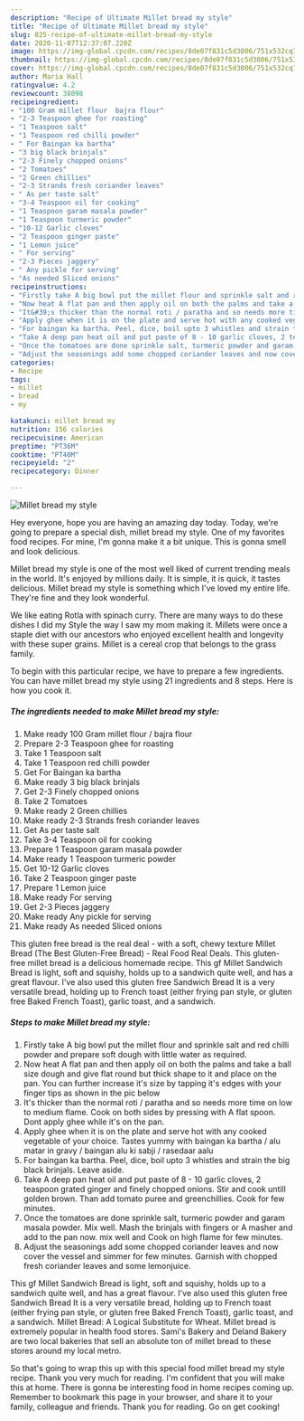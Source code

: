 ```yaml
---
description: "Recipe of Ultimate Millet bread my style"
title: "Recipe of Ultimate Millet bread my style"
slug: 825-recipe-of-ultimate-millet-bread-my-style
date: 2020-11-07T12:37:07.220Z
image: https://img-global.cpcdn.com/recipes/8de07f831c5d3006/751x532cq70/millet-bread-my-style-recipe-main-photo.jpg
thumbnail: https://img-global.cpcdn.com/recipes/8de07f831c5d3006/751x532cq70/millet-bread-my-style-recipe-main-photo.jpg
cover: https://img-global.cpcdn.com/recipes/8de07f831c5d3006/751x532cq70/millet-bread-my-style-recipe-main-photo.jpg
author: Maria Hall
ratingvalue: 4.2
reviewcount: 38098
recipeingredient:
- "100 Gram millet flour  bajra flour"
- "2-3 Teaspoon ghee for roasting"
- "1 Teaspoon salt"
- "1 Teaspoon red chilli powder"
- " For Baingan ka bartha"
- "3 big black brinjals"
- "2-3 Finely chopped onions"
- "2 Tomatoes"
- "2 Green chillies"
- "2-3 Strands fresh coriander leaves"
- " As per taste salt"
- "3-4 Teaspoon oil for cooking"
- "1 Teaspoon garam masala powder"
- "1 Teaspoon turmeric powder"
- "10-12 Garlic cloves"
- "2 Teaspoon ginger paste"
- "1 Lemon juice"
- " For serving"
- "2-3 Pieces jaggery"
- " Any pickle for serving"
- "As needed Sliced onions"
recipeinstructions:
- "Firstly take A big bowl put the millet flour and sprinkle salt and red chilli powder and prepare soft dough with little water as required."
- "Now heat A flat pan and then apply oil on both the palms and take a ball size dough and give flat round but thick shape to it and place on the pan. You can further increase it&#39;s size by tapping it&#39;s edges with your finger tips as shown in the pic below"
- "It&#39;s thicker than the normal roti / paratha and so needs more time on low to medium flame. Cook on both sides by pressing with A flat spoon. Dont apply ghee while it&#39;s on the pan."
- "Apply ghee when it is on the plate and serve hot with any cooked vegetable of your choice. Tastes yummy with baingan ka bartha / alu matar in gravy / baingan alu ki sabji / rasedaar aalu"
- "For baingan ka bartha. Peel, dice, boil upto 3 whistles and strain the big black brinjals. Leave aside."
- "Take A deep pan heat oil and put paste of 8 - 10 garlic cloves, 2 teaspoon grated ginger and finely chopped onions. Stir and cook untill golden brown. Than add tomato puree and greenchillies. Cook for few minutes."
- "Once the tomatoes are done sprinkle salt, turmeric powder and garam masala powder. Mix well. Mash the brinjals with fingers or A masher and add to the pan now. mix well and Cook on high flame for few minutes."
- "Adjust the seasonings add some chopped coriander leaves and now cover the vessel and simmer for few minutes. Garnish with chopped fresh coriander leaves and some lemonjuice."
categories:
- Recipe
tags:
- millet
- bread
- my

katakunci: millet bread my 
nutrition: 156 calories
recipecuisine: American
preptime: "PT36M"
cooktime: "PT40M"
recipeyield: "2"
recipecategory: Dinner

---
```



![Millet bread my style](https://img-global.cpcdn.com/recipes/8de07f831c5d3006/751x532cq70/millet-bread-my-style-recipe-main-photo.jpg)

Hey everyone, hope you are having an amazing day today. Today, we're going to prepare a special dish, millet bread my style. One of my favorites food recipes. For mine, I'm gonna make it a bit unique. This is gonna smell and look delicious.

Millet bread my style is one of the most well liked of current trending meals in the world. It's enjoyed by millions daily. It is simple, it is quick, it tastes delicious. Millet bread my style is something which I've loved my entire life. They're fine and they look wonderful.

We like eating Rotla with spinach curry. There are many ways to do these dishes I did my Style the way I saw my mom making it. Millets were once a staple diet with our ancestors who enjoyed excellent health and longevity with these super grains. Millet is a cereal crop that belongs to the grass family.


To begin with this particular recipe, we have to prepare a few ingredients. You can have millet bread my style using 21 ingredients and 8 steps. Here is how you cook it.

<!--inarticleads1-->

##### The ingredients needed to make Millet bread my style:

1. Make ready 100 Gram millet flour / bajra flour
1. Prepare 2-3 Teaspoon ghee for roasting
1. Take 1 Teaspoon salt
1. Take 1 Teaspoon red chilli powder
1. Get  For Baingan ka bartha
1. Make ready 3 big black brinjals
1. Get 2-3 Finely chopped onions
1. Take 2 Tomatoes
1. Make ready 2 Green chillies
1. Make ready 2-3 Strands fresh coriander leaves
1. Get  As per taste salt
1. Take 3-4 Teaspoon oil for cooking
1. Prepare 1 Teaspoon garam masala powder
1. Make ready 1 Teaspoon turmeric powder
1. Get 10-12 Garlic cloves
1. Take 2 Teaspoon ginger paste
1. Prepare 1 Lemon juice
1. Make ready  For serving
1. Get 2-3 Pieces jaggery
1. Make ready  Any pickle for serving
1. Make ready As needed Sliced onions


This gluten free bread is the real deal - with a soft, chewy texture Millet Bread (The Best Gluten-Free Bread) - Real Food Real Deals. This gluten-free millet bread is a delicious homemade recipe. This gf Millet Sandwich Bread is light, soft and squishy, holds up to a sandwich quite well, and has a great flavour. I&#39;ve also used this gluten free Sandwich Bread It is a very versatile bread, holding up to French toast (either frying pan style, or gluten free Baked French Toast), garlic toast, and a sandwich. 

<!--inarticleads2-->

##### Steps to make Millet bread my style:

1. Firstly take A big bowl put the millet flour and sprinkle salt and red chilli powder and prepare soft dough with little water as required.
1. Now heat A flat pan and then apply oil on both the palms and take a ball size dough and give flat round but thick shape to it and place on the pan. You can further increase it&#39;s size by tapping it&#39;s edges with your finger tips as shown in the pic below
1. It&#39;s thicker than the normal roti / paratha and so needs more time on low to medium flame. Cook on both sides by pressing with A flat spoon. Dont apply ghee while it&#39;s on the pan.
1. Apply ghee when it is on the plate and serve hot with any cooked vegetable of your choice. Tastes yummy with baingan ka bartha / alu matar in gravy / baingan alu ki sabji / rasedaar aalu
1. For baingan ka bartha. Peel, dice, boil upto 3 whistles and strain the big black brinjals. Leave aside.
1. Take A deep pan heat oil and put paste of 8 - 10 garlic cloves, 2 teaspoon grated ginger and finely chopped onions. Stir and cook untill golden brown. Than add tomato puree and greenchillies. Cook for few minutes.
1. Once the tomatoes are done sprinkle salt, turmeric powder and garam masala powder. Mix well. Mash the brinjals with fingers or A masher and add to the pan now. mix well and Cook on high flame for few minutes.
1. Adjust the seasonings add some chopped coriander leaves and now cover the vessel and simmer for few minutes. Garnish with chopped fresh coriander leaves and some lemonjuice.


This gf Millet Sandwich Bread is light, soft and squishy, holds up to a sandwich quite well, and has a great flavour. I&#39;ve also used this gluten free Sandwich Bread It is a very versatile bread, holding up to French toast (either frying pan style, or gluten free Baked French Toast), garlic toast, and a sandwich. Millet Bread: A Logical Substitute for Wheat. Millet bread is extremely popular in health food stores. Sami&#39;s Bakery and Deland Bakery are two local bakeries that sell an absolute ton of millet bread to these stores around my local metro. 

So that's going to wrap this up with this special food millet bread my style recipe. Thank you very much for reading. I'm confident that you will make this at home. There is gonna be interesting food in home recipes coming up. Remember to bookmark this page in your browser, and share it to your family, colleague and friends. Thank you for reading. Go on get cooking!
